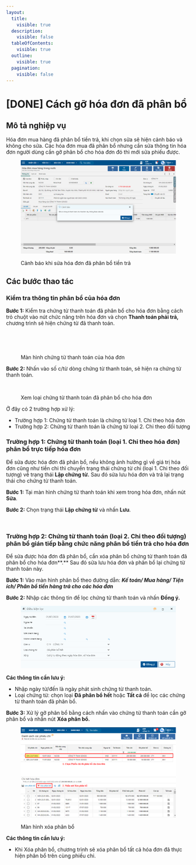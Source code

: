```yaml
---
layout:
  title:
    visible: true
  description:
    visible: false
  tableOfContents:
    visible: true
  outline:
    visible: true
  pagination:
    visible: false
---
```


# \[DONE] Cách gỡ hóa đơn đã phân bổ

## Mô tả nghiệp vụ

Hóa đơn mua hàng đã phân bổ tiền trả, khi chọn sửa sẽ hiện cảnh báo và không cho sửa. Các hóa đơn mua đã phân bổ nhưng cần sửa thông tin hóa đơn người dùng cần gỡ phân bổ cho hóa đơn đó thì mới sửa phiếu được.

<figure><img src="../../.gitbook/assets/image116.png" alt=""><figcaption><p>Cảnh báo khi sửa hóa đơn đã phân bổ tiền trả </p></figcaption></figure>

## Các bước thao tác

### Kiểm tra thông tin phân bổ của hóa đơn

**Bước 1:** Kiểm tra chứng từ thanh toán đã phân bổ cho hóa đơn bằng cách trỏ chuột vào nút chức năng trên hóa đơn và chọn **Thanh toán phải trả,** chương trình sẽ hiện chứng từ đã thanh toán.

<figure><img src="../../.gitbook/assets/gỡ pbhd mua 01.png" alt=""><figcaption></figcaption></figure>

<figure><img src="../../.gitbook/assets/gỡ pbhd mua 04.png" alt=""><figcaption><p>Màn hình chứng từ thanh toán của hóa đơn</p></figcaption></figure>

**Bước 2:** Nhấn vào số c/từ dòng chứng từ thanh toán, sẽ hiện ra chứng từ thanh toán.

<figure><img src="../../.gitbook/assets/gỡ pbhd mua 05.png" alt=""><figcaption><p>Xem loại chứng từ thanh toán đã phân bổ cho hóa đơn</p></figcaption></figure>

Ở đây có 2 trường hợp xử lý:

* Trường hợp 1: Chứng từ thanh toán là chứng từ loại 1. Chi theo hóa đơn
* Trường hợp 2: Chứng từ thanh toán là chứng từ loại 2. Chi theo đối tượng

### Trường hợp 1: Chứng từ thanh toán (loại 1. Chi theo hóa đơn) phân bổ trực tiếp hóa đơn

Để sửa được hóa đơn đã phân bổ, nếu không ảnh hưởng gì về giá trị hóa đơn cũng như tiền chi thì chuyển trạng thái chứng từ chi (loại 1. Chi theo đối tượng) về trạng thái **Lập chứng từ.** Sau đó sửa lưu hóa đơn và trả lại trạng thái cho chứng từ thanh toán.

**Bước 1:** Tại màn hình chứng từ thanh toán khi xem trong hóa đơn, nhấn nút **Sửa**.

**Bước 2:** Chọn trạng thái **Lập chứng từ** và nhấn **Lưu**.

<figure><img src="../../.gitbook/assets/gỡ pbhd mua 06.png" alt=""><figcaption></figcaption></figure>

### Trường hợp 2: Chứng từ thanh toán (loại 2. Chi theo đối tượng) phân bổ gián tiếp bằng chức năng phân bổ tiền trả cho hóa đơn

Để sửa được hóa đơn đã phân bổ, cần xóa phân bổ chứng từ thanh toán đã phân bổ cho hóa đơn**.** Sau đó sửa lưu hóa đơn và phân bổ lại chứng từ thanh toán này.

**Bước 1:** Vào màn hình phân bổ theo đường dẫn: _**Kế toán/ Mua hàng/ Tiện ích/ Phân bổ tiền hàng trả cho các hóa đơn**_

**Bước 2:** Nhập các thông tin để lọc chứng từ thanh toán và nhấn **Đồng ý.**

<figure><img src="../../.gitbook/assets/image (74).png" alt=""><figcaption></figcaption></figure>

**Các thông tin cần lưu ý:**

* Nhập ngày từ/đến là ngày phát sinh chứng từ thanh toán.
* Loại chứng từ: chọn loại **Đã phân bổ hết** hoặc **Tất cả** để lọc các chứng từ thanh toán đã phân bổ.

**Bước 3:** Xử lý gỡ phân bổ bằng cách nhấn vào chứng từ thanh toán cần gỡ phân bổ và nhấn nút **Xóa phân bổ.**

<figure><img src="../../.gitbook/assets/xóa phân bổ 01.png" alt=""><figcaption><p>Màn hình xóa phân bổ</p></figcaption></figure>

**Các thông tin cần lưu ý:**

* Khi Xóa phân bổ, chương trình sẽ xóa phân bổ tất cả hóa đơn đã thực hiện phân bổ trên cùng phiếu chi.
